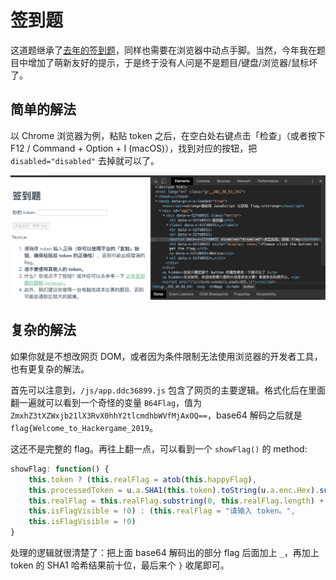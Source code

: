 # 签到题

这道题继承了[去年的签到题](https://github.com/ustclug/hackergame2018-writeups/tree/master/official/qiandao)，同样也需要在浏览器中动点手脚。当然，今年我在题目中增加了萌新友好的提示，于是终于没有人问是不是题目/键盘/浏览器/鼠标坏了。

## 简单的解法

以 Chrome 浏览器为例，粘贴 token 之后，在空白处右键点击「检查」（或者按下 F12 / Command + Option + I (macOS)），找到对应的按钮，把 `disabled="disabled"` 去掉就可以了。

![Chrome 开发者工具](images/inspect.png)

## 复杂的解法

如果你就是不想改网页 DOM，或者因为条件限制无法使用浏览器的开发者工具，也有更复杂的解法。

首先可以注意到，`/js/app.ddc36899.js` 包含了网页的主要逻辑。格式化后在里面翻一遍就可以看到一个奇怪的变量 `B64Flag`，值为 `ZmxhZ3tXZWxjb21lX3RvX0hhY2tlcmdhbWVfMjAxOQ==`，base64 解码之后就是 `flag{Welcome_to_Hackergame_2019`。

这还不是完整的 flag。再往上翻一点，可以看到一个 `showFlag()` 的 method:

```javascript
showFlag: function() {
	this.token ? (this.realFlag = atob(this.happyFlag),
	this.processedToken = u.a.SHA1(this.token).toString(u.a.enc.Hex).substring(0, 10),
	this.realFlag = this.realFlag.substring(0, this.realFlag.length) + "_" + this.processedToken + "}",
	this.isFlagVisible = !0) : (this.realFlag = "请输入 token。",
	this.isFlagVisible = !0)
}
```

处理的逻辑就很清楚了：把上面 base64 解码出的部分 flag 后面加上 `_`，再加上 token 的 SHA1 哈希结果前十位，最后来个 `}` 收尾即可。
